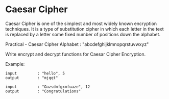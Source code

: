# Caesar Cipher
Caesar Cipher is one of the simplest and most widely known encryption techniques. It is a type of substitution cipher in which each letter in the text is replaced by a letter some fixed number of positions down the alphabet.


Practical - Caesar Cipher
Alphabet : "abcdefghijklmnopqrstuvwxyz"

Write encrypt and decrypt functions for Caesar Cipher Encryption.

Example:
```
input         : "hello", 5
output        : "mjqqt"
```

```
input         : "Oazsdmfgxmfuaze", 12
output        : "Congratulations"
```
